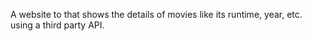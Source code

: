 A website to that shows the details of movies like its runtime, year, etc. using a third party API.
